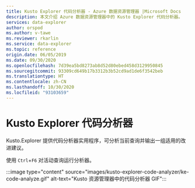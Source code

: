 ```yaml
---
title: Kusto Explorer 代码分析器 - Azure 数据资源管理器 |Microsoft Docs
description: 本文介绍 Azure 数据资源管理器中的 Kusto Explorer 代码分析器。
services: data-explorer
author: orspod
ms.author: v-tawe
ms.reviewer: rkarlin
ms.service: data-explorer
ms.topic: reference
origin.date: 06/05/2019
ms.date: 09/30/2020
ms.openlocfilehash: 7d39ea5bd8273ab8d52d80ebed458d3129950845
ms.sourcegitcommit: 93309cd649b17b3312b3b52cd9ad1de6f3542beb
ms.translationtype: HT
ms.contentlocale: zh-CN
ms.lasthandoff: 10/30/2020
ms.locfileid: "93103659"
---
```

# <a name="kusto-explorer-code-analyzer"></a>Kusto Explorer 代码分析器

Kusto.Explorer 提供代码分析器实用程序，可分析当前查询并输出一组适用的改进建议。 

使用 `Ctrl`+`F6` 对活动查询运行分析器。

:::image type="content" source="images/kusto-explorer-code-analyzer/ke-code-analyze.gif" alt-text="Kusto 资源管理器中的代码分析器 GIF":::